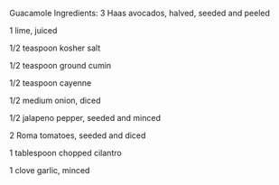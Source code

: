 Guacamole Ingredients:
3 Haas avocados, halved, seeded and peeled

1 lime, juiced

1/2 teaspoon kosher salt

1/2 teaspoon ground cumin

1/2 teaspoon cayenne

1/2 medium onion, diced

1/2 jalapeno pepper, seeded and minced

2 Roma tomatoes, seeded and diced

1 tablespoon chopped cilantro

1 clove garlic, minced
